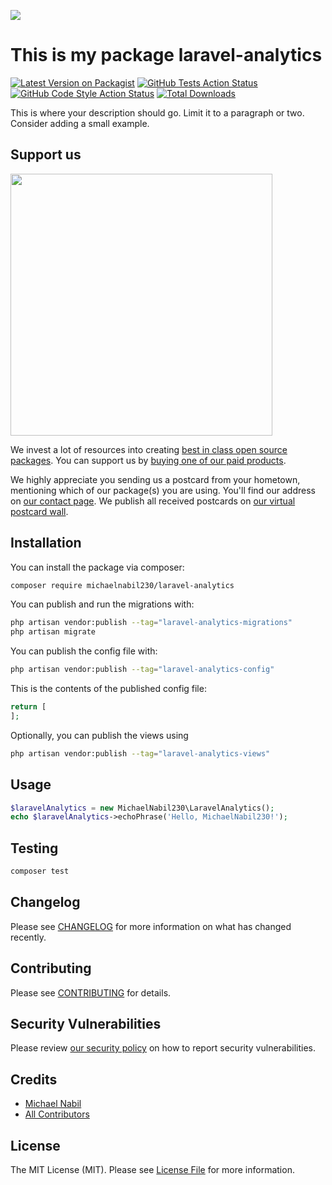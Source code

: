 
[<img src="https://github-ads.s3.eu-central-1.amazonaws.com/support-ukraine.svg?t=1" />](https://supportukrainenow.org)

# This is my package laravel-analytics

[![Latest Version on Packagist](https://img.shields.io/packagist/v/michaelnabil230/laravel-analytics.svg?style=flat-square)](https://packagist.org/packages/michaelnabil230/laravel-analytics)
[![GitHub Tests Action Status](https://img.shields.io/github/workflow/status/michaelnabil230/laravel-analytics/run-tests?label=tests)](https://github.com/michaelnabil230/laravel-analytics/actions?query=workflow%3Arun-tests+branch%3Amain)
[![GitHub Code Style Action Status](https://img.shields.io/github/workflow/status/michaelnabil230/laravel-analytics/Check%20&%20fix%20styling?label=code%20style)](https://github.com/michaelnabil230/laravel-analytics/actions?query=workflow%3A"Check+%26+fix+styling"+branch%3Amain)
[![Total Downloads](https://img.shields.io/packagist/dt/michaelnabil230/laravel-analytics.svg?style=flat-square)](https://packagist.org/packages/michaelnabil230/laravel-analytics)

This is where your description should go. Limit it to a paragraph or two. Consider adding a small example.

## Support us

[<img src="https://github-ads.s3.eu-central-1.amazonaws.com/laravel-analytics.jpg?t=1" width="419px" />](https://spatie.be/github-ad-click/laravel-analytics)

We invest a lot of resources into creating [best in class open source packages](https://spatie.be/open-source). You can support us by [buying one of our paid products](https://spatie.be/open-source/support-us).

We highly appreciate you sending us a postcard from your hometown, mentioning which of our package(s) you are using. You'll find our address on [our contact page](https://spatie.be/about-us). We publish all received postcards on [our virtual postcard wall](https://spatie.be/open-source/postcards).

## Installation

You can install the package via composer:

```bash
composer require michaelnabil230/laravel-analytics
```

You can publish and run the migrations with:

```bash
php artisan vendor:publish --tag="laravel-analytics-migrations"
php artisan migrate
```

You can publish the config file with:

```bash
php artisan vendor:publish --tag="laravel-analytics-config"
```

This is the contents of the published config file:

```php
return [
];
```

Optionally, you can publish the views using

```bash
php artisan vendor:publish --tag="laravel-analytics-views"
```

## Usage

```php
$laravelAnalytics = new MichaelNabil230\LaravelAnalytics();
echo $laravelAnalytics->echoPhrase('Hello, MichaelNabil230!');
```

## Testing

```bash
composer test
```

## Changelog

Please see [CHANGELOG](CHANGELOG.md) for more information on what has changed recently.

## Contributing

Please see [CONTRIBUTING](https://github.com/spatie/.github/blob/main/CONTRIBUTING.md) for details.

## Security Vulnerabilities

Please review [our security policy](../../security/policy) on how to report security vulnerabilities.

## Credits

- [Michael Nabil](https://github.com/michaelnabil230)
- [All Contributors](../../contributors)

## License

The MIT License (MIT). Please see [License File](LICENSE.md) for more information.
